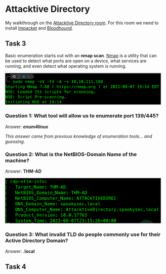 # Attacktive Directory

My walkthrough on the [Attacktive Directory room](https://tryhackme.com/room/attacktivedirectory). For this room we need to install [Impacket](../../general/attack-and-defense/impacket.md) and [Bloodhound](../../general/attack-and-defense/bloodhound.md).

## Task 3

Basic enumeration starts out with an **nmap scan**. [Nmap](../../general/networking/nmap.md) is a utility that can be used to detect what ports are open on a device, what services are running, and even detect what operating system is running.

![](<../../.gitbook/assets/image (1) (1).png>)

### Question 1: What tool will allow us to enumerate port 139/445?

Answer: _**enum4linux**_

_This answer came from previous knowledge of enumeration tools... and guessing._

### Question 2: What is the NetBIOS-Domain Name of the machine?

Answer: **THM-AD**

![](<../../.gitbook/assets/image (2) (2) (1) (1).png>)

### Question 3: What invalid TLD do people commonly use for their Active Directory Domain?

Answer: **.local**

## Task 4

